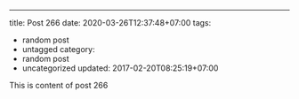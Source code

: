 ---
title: Post 266
date: 2020-03-26T12:37:48+07:00
tags:
  - random post
  - untagged
category:
  - random post
  - uncategorized
updated: 2017-02-20T08:25:19+07:00

This is content of post 266